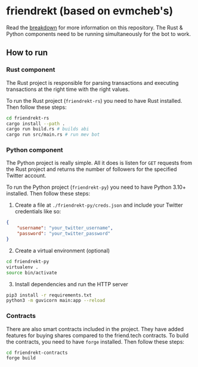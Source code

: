 # friendrekt (based on evmcheb's)

Read the [breakdown](https://kg.zaaane.com/mev/friend-tech-sniper) for more
information on this repository. The Rust & Python components need to be running
simultaneously for the bot to work.

## How to run

### Rust component

The Rust project is responsible for parsing transactions and executing
transactions at the right time with the right values.

To run the Rust project (`friendrekt-rs`) you need to have Rust installed. Then
follow these steps:

```bash
cd friendrekt-rs
cargo install --path .
cargo run build.rs # builds abi
cargo run src/main.rs # run mev bot
```

### Python component

The Python project is really simple. All it does is listen for `GET` requests
from the Rust project and returns the number of followers for the specified
Twitter account.

To run the Python project (`friendrekt-py`) you need to have Python 3.10+
installed. Then follow these steps:

1. Create a file at `./friendrekt-py/creds.json` and include your Twitter credentials like so:

```json
{
    "username": "your_twitter_username",
    "password": "your_twitter_password"
}
```

2. Create a virtual environment (optional)

```bash
cd friendrekt-py
virtualenv .
source bin/activate
```

3. Install dependencies and run the HTTP server

```bash
pip3 install -r requirements.txt
python3 -m guvicorn main:app --reload
```

### Contracts

There are also smart contracts included in the project. They have added
features for buying shares compared to the friend.tech contracts. To build
the contracts, you need to have `forge` installed. Then follow these steps:

```bash
cd friendrekt-contracts
forge build
```